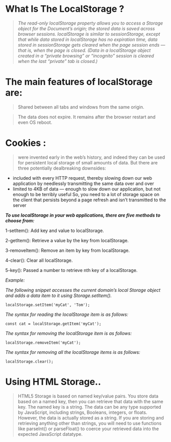 # What Is The LocalStorage ?

> *The read-only localStorage property allows you to access a Storage object for the Document’s origin; the stored data is saved across browser sessions. localStorage is similar to sessionStorage, except that while data stored in localStorage has no expiration time, data stored in sessionStorage gets cleared when the page session ends — that is, when the page is closed. (Data in a localStorage object created in a “private browsing” or “incognito” session is cleared when the last “private” tab is closed.)*



# The main features of localStorage are:

> Shared between all tabs and windows from the same origin.

> The data does not expire. It remains after the browser restart and even OS reboot.


# Cookies :
> were invented early in the web’s history, and indeed they can be used for persistent local storage of small amounts of data. But there are three potentially dealbreaking downsides:

- included with every HTTP request, thereby slowing down our web application by needlessly transmitting the same data over and over
- limited to 4KB of data — enough to slow down our application, but not enough to be terribly useful So, you need to a lot of storage space on the client that persists beyond a page refresh and isn’t transmitted to the server




***To use localStorage in your web applications, there are five methods to choose from:***

1-setItem(): Add key and value to localStorage.

2-getItem(): Retrieve a value by the key from localStorage.

3-removeItem(): Remove an item by key from localStorage.

4-clear(): Clear all localStorage.

5-key(): Passed a number to retrieve nth key of a localStorage.


*Example:*

*The following snippet accesses the current domain’s local Storage object and adds a data item to it using Storage.setItem().*

`localStorage.setItem('myCat', 'Tom');`

*The syntax for reading the localStorage item is as follows:*

`const cat = localStorage.getItem('myCat');`

*The syntax for removing the localStorage item is as follows:*

`localStorage.removeItem('myCat');`

*The syntax for removing all the localStorage items is as follows:*

`localStorage.clear();`





# Using HTML Storage..

> HTML5 Storage is based on named key/value pairs. You store data based on a named key, then you can retrieve that data with the same key. The named key is a string. The data can be any type supported by JavaScript, including strings, Booleans, integers, or floats. However, the data is actually stored as a string. If you are storing and retrieving anything other than strings, you will need to use functions like parseInt() or parseFloat() to coerce your retrieved data into the expected JavaScript datatype.

